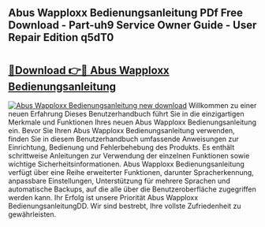 ## Abus Wapploxx Bedienungsanleitung PDf Free Download - Part-uh9 Service Owner Guide - User Repair Edition q5dT0

# <h2><a href="http://df2ulaj.blite.top/?on=Abus+Wapploxx+Bedienungsanleitung">🔗Download 👉🔴 Abus Wapploxx Bedienungsanleitung</a></h2>

[![Abus Wapploxx Bedienungsanleitung new download](https://i.imgur.com/lujVjoI.png)](http://df2ulaj.blite.top/?on=Abus+Wapploxx+Bedienungsanleitung)
Willkommen zu einer neuen Erfahrung Dieses Benutzerhandbuch führt Sie in die einzigartigen Merkmale und Funktionen Ihres neuen Abus Wapploxx Bedienungsanleitung ein. Bevor Sie Ihren Abus Wapploxx Bedienungsanleitung verwenden, finden Sie in diesem Benutzerhandbuch umfassende Anweisungen zur Einrichtung, Bedienung und Fehlerbehebung des Produkts. Es enthält schrittweise Anleitungen zur Verwendung der einzelnen Funktionen sowie wichtige Sicherheitsinformationen. Abus Wapploxx Bedienungsanleitung verfügt über eine Reihe erweiterter Funktionen, darunter Spracherkennung, anpassbare Einstellungen, Unterstützung für mehrere Sprachen und automatische Backups, auf die alle über die Benutzeroberfläche zugegriffen werden kann. Ihr Erfolg ist unsere Priorität Abus Wapploxx BedienungsanleitungDD. Wir sind bestrebt, Ihre vollste Zufriedenheit zu gewährleisten.
